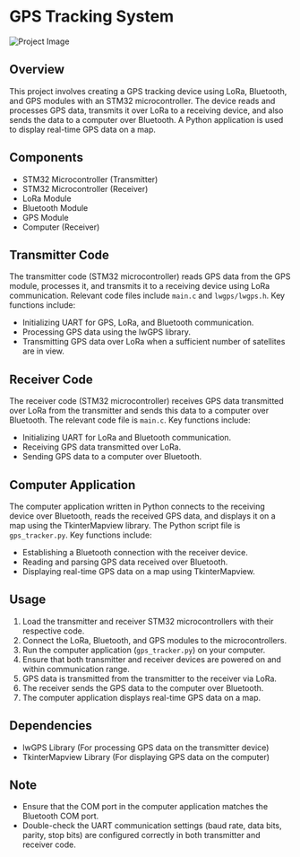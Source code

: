 # GPS Tracking System

![Project Image](project_image.jpg)

## Overview

This project involves creating a GPS tracking device using LoRa, Bluetooth, and GPS modules with an STM32 microcontroller. The device reads and processes GPS data, transmits it over LoRa to a receiving device, and also sends the data to a computer over Bluetooth. A Python application is used to display real-time GPS data on a map.

## Components

- STM32 Microcontroller (Transmitter)
- STM32 Microcontroller (Receiver)
- LoRa Module
- Bluetooth Module
- GPS Module
- Computer (Receiver)

## Transmitter Code

The transmitter code (STM32 microcontroller) reads GPS data from the GPS module, processes it, and transmits it to a receiving device using LoRa communication. Relevant code files include `main.c` and `lwgps/lwgps.h`. Key functions include:

- Initializing UART for GPS, LoRa, and Bluetooth communication.
- Processing GPS data using the lwGPS library.
- Transmitting GPS data over LoRa when a sufficient number of satellites are in view.

## Receiver Code

The receiver code (STM32 microcontroller) receives GPS data transmitted over LoRa from the transmitter and sends this data to a computer over Bluetooth. The relevant code file is `main.c`. Key functions include:

- Initializing UART for LoRa and Bluetooth communication.
- Receiving GPS data transmitted over LoRa.
- Sending GPS data to a computer over Bluetooth.

## Computer Application

The computer application written in Python connects to the receiving device over Bluetooth, reads the received GPS data, and displays it on a map using the TkinterMapview library. The Python script file is `gps_tracker.py`. Key functions include:

- Establishing a Bluetooth connection with the receiver device.
- Reading and parsing GPS data received over Bluetooth.
- Displaying real-time GPS data on a map using TkinterMapview.

## Usage

1. Load the transmitter and receiver STM32 microcontrollers with their respective code.
2. Connect the LoRa, Bluetooth, and GPS modules to the microcontrollers.
3. Run the computer application (`gps_tracker.py`) on your computer.
4. Ensure that both transmitter and receiver devices are powered on and within communication range.
5. GPS data is transmitted from the transmitter to the receiver via LoRa.
6. The receiver sends the GPS data to the computer over Bluetooth.
7. The computer application displays real-time GPS data on a map.

## Dependencies

- lwGPS Library (For processing GPS data on the transmitter device)
- TkinterMapview Library (For displaying GPS data on the computer)

## Note

- Ensure that the COM port in the computer application matches the Bluetooth COM port.
- Double-check the UART communication settings (baud rate, data bits, parity, stop bits) are configured correctly in both transmitter and receiver code.
